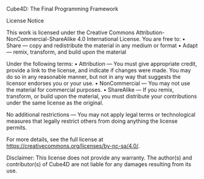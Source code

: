 

Cube4D: The Final Programming Framework

License Notice

This work is licensed under the Creative Commons Attribution-NonCommercial-ShareAlike 4.0 International License. You are free to:
	•	Share — copy and redistribute the material in any medium or format
	•	Adapt — remix, transform, and build upon the material

Under the following terms:
	•	Attribution — You must give appropriate credit, provide a link to the license, and indicate if changes were made. You may do so in any reasonable manner, but not in any way that suggests the licensor endorses you or your use.
	•	NonCommercial — You may not use the material for commercial purposes.
	•	ShareAlike — If you remix, transform, or build upon the material, you must distribute your contributions under the same license as the original.

No additional restrictions — You may not apply legal terms or technological measures that legally restrict others from doing anything the license permits.

For more details, see the full license at https://creativecommons.org/licenses/by-nc-sa/4.0/.

Disclaimer: This license does not provide any warranty. The author(s) and contributor(s) of Cube4D are not liable for any damages resulting from its use.

